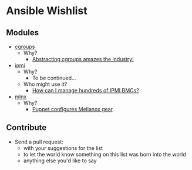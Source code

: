 Ansible Wishlist
================

Modules
----
- [cgroups](https://en.wikipedia.org/wiki/Cgroups)
  - Why?
    - [Abstracting cgroups amazes the industry!](https://news.ycombinator.com/item?id=7258721)
- [ipmi](https://en.wikipedia.org/wiki/Intelligent_Platform_Management_Interface)
  - Why?
    - To be continued...
  - Who might use it?
    - [How can I manage hundreds of IPMI BMCs?](https://serverfault.com/questions/529399/how-can-i-manage-hundreds-of-ipmi-bmcs)
- [mlnx](http://www.mellanox.com/page/mlnx_os)
  - Why?
    - [Puppet configures Mellanox gear](http://www.mellanox.com/downloads/solutions/puppet/Puppet%20Automation%20for%20Mellanox%20Switch%20Systems.pdf).  


Contribute
----
- Send a pull request:
  - with your suggestions for the list
  - to let the world know something on this list was born into the world
  - anything else you'd like to say
